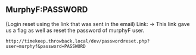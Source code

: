 ## MurphyF:PASSWORD 
(Login reset using the link that was sent in the email)
Link:
-> This link gave us a flag as well as reset the password of murphyF user.
```
http://timekeep.throwback.local/dev/passwordreset.php?user=murphyf&password=PASSWORD
```